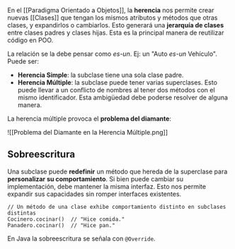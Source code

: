 En el [[Paradigma Orientado a Objetos]], la **herencia** nos permite crear nuevas [[Clases]] que tengan los mismos atributos y métodos que otras clases, y expandirlos o cambiarlos. Esto generará una **jerarquía de clases** entre clases padres y clases hijas. Esta es la principal manera de reutilizar código en POO.

La relación se la debe pensar como *es-un*. Ej: un "Auto *es-un* Vehículo". Puede ser:

- **Herencia Simple**: la subclase tiene una sola clase padre.
- **Herencia Múltiple**: la subclase puede tener varias superclases. Esto puede llevar a un conflicto de nombres al tener dos métodos con el mismo identificador. Esta ambigüedad debe poderse resolver de alguna manera.

La herencia múltiple provoca el **problema del diamante**:

![[Problema del Diamante en la Herencia Múltiple.png]]

## Sobreescritura

Una subclase puede **redefinir** un método que hereda de la superclase para **personalizar su comportamiento**. Si bien puede cambiar su implementación, debe mantener la misma interfaz. Esto nos permite expandir sus capacidades sin romper interfaces existentes.

```
// Un método de una clase exhibe comportamiento distinto en subclases distintas
Cocinero.cocinar()  // "Hice comida."
Panadero.cocinar()  // "Hice pan."
```

En Java la sobreescritura se señala con `@Override`.

